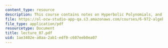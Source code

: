 ```yaml
---
content_type: resource
description: This course contains notes on Hyperbolic Polynomials, and SDP Representability.
file: https://ol-ocw-studio-app-qa.s3.amazonaws.com/courses/6-972-algebraic-techniques-and-semidefinite-optimization-spring-2006/1ae3402ea8aa2ab1edf9c607eeb0ea07_lecture_07.pdf
file_type: application/pdf
resourcetype: Document
title: lecture_07.pdf
uid: 1ae3402e-a8aa-2ab1-edf9-c607eeb0ea07
---
```

